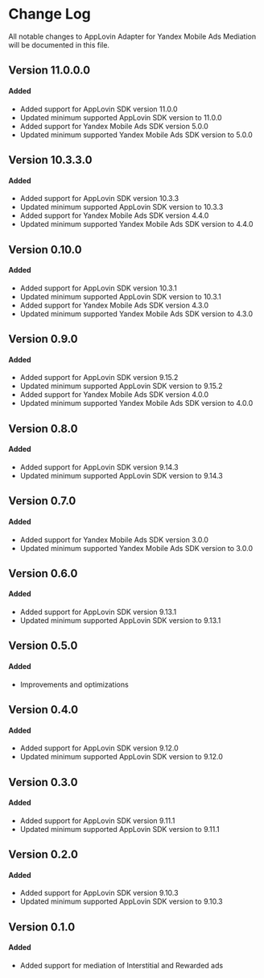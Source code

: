 # Change Log
All notable changes to AppLovin Adapter for Yandex Mobile Ads Mediation will be documented in this file.

## Version 11.0.0.0

#### Added
* Added support for AppLovin SDK version 11.0.0
* Updated minimum supported AppLovin SDK version to 11.0.0
* Added support for Yandex Mobile Ads SDK version 5.0.0
* Updated minimum supported Yandex Mobile Ads SDK version to 5.0.0

## Version 10.3.3.0

#### Added
* Added support for AppLovin SDK version 10.3.3
* Updated minimum supported AppLovin SDK version to 10.3.3
* Added support for Yandex Mobile Ads SDK version 4.4.0
* Updated minimum supported Yandex Mobile Ads SDK version to 4.4.0

## Version 0.10.0

#### Added
* Added support for AppLovin SDK version 10.3.1
* Updated minimum supported AppLovin SDK version to 10.3.1
* Added support for Yandex Mobile Ads SDK version 4.3.0
* Updated minimum supported Yandex Mobile Ads SDK version to 4.3.0

## Version 0.9.0

#### Added
* Added support for AppLovin SDK version 9.15.2
* Updated minimum supported AppLovin SDK version to 9.15.2
* Added support for Yandex Mobile Ads SDK version 4.0.0
* Updated minimum supported Yandex Mobile Ads SDK version to 4.0.0

## Version 0.8.0

#### Added
* Added support for AppLovin SDK version 9.14.3
* Updated minimum supported AppLovin SDK version to 9.14.3

## Version 0.7.0

#### Added
* Added support for Yandex Mobile Ads SDK version 3.0.0
* Updated minimum supported Yandex Mobile Ads SDK version to 3.0.0

## Version 0.6.0

#### Added
* Added support for AppLovin SDK version 9.13.1
* Updated minimum supported AppLovin SDK version to 9.13.1

## Version 0.5.0

#### Added
* Improvements and optimizations

## Version 0.4.0

#### Added
* Added support for AppLovin SDK version 9.12.0
* Updated minimum supported AppLovin SDK version to 9.12.0

## Version 0.3.0

#### Added
* Added support for AppLovin SDK version 9.11.1
* Updated minimum supported AppLovin SDK version to 9.11.1

## Version 0.2.0

#### Added
* Added support for AppLovin SDK version 9.10.3
* Updated minimum supported AppLovin SDK version to 9.10.3

## Version 0.1.0

#### Added
* Added support for mediation of Interstitial and Rewarded ads 
